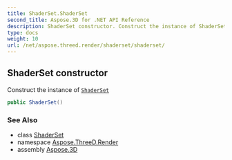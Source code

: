 ```yaml
---
title: ShaderSet.ShaderSet
second_title: Aspose.3D for .NET API Reference
description: ShaderSet constructor. Construct the instance of ShaderSet
type: docs
weight: 10
url: /net/aspose.threed.render/shaderset/shaderset/
---
```

## ShaderSet constructor

Construct the instance of [`ShaderSet`](../)

```csharp
public ShaderSet()
```

### See Also

* class [ShaderSet](../)
* namespace [Aspose.ThreeD.Render](../../shaderset/)
* assembly [Aspose.3D](../../../)


